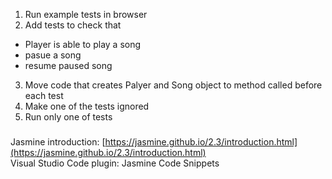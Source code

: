 

1. Run example tests in browser
2. Add tests to check that
- Player is able to play a song
- pasue a song
- resume paused song
3. Move code that creates Palyer and Song object to method called before each test
4. Make one of the tests ignored
5. Run only one of tests

### 
Jasmine introduction: [https://jasmine.github.io/2.3/introduction.html](https://jasmine.github.io/2.3/introduction.html)  
Visual Studio Code plugin: Jasmine Code Snippets  
